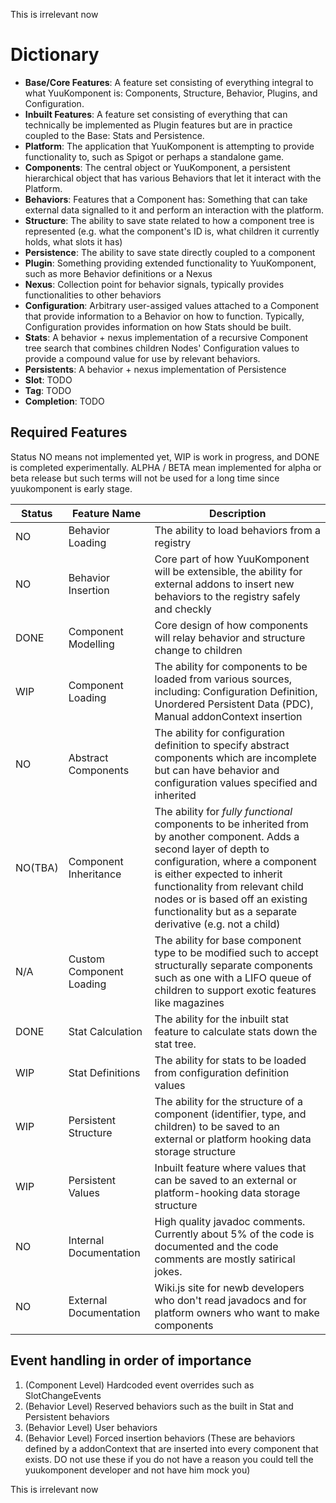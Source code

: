 
This is irrelevant now
# Dictionary
- **Base/Core Features**: A feature set consisting of everything integral to what YuuKomponent is: Components, Structure, Behavior, Plugins, and Configuration.
- **Inbuilt Features**: A feature set consisting of everything that can technically be implemented as Plugin features but are in practice coupled to the Base: Stats and Persistence.
- **Platform**: The application that YuuKomponent is attempting to provide functionality to, such as Spigot or perhaps a standalone game.
- **Components**: The central object or YuuKomponent, a persistent hierarchical object that has various Behaviors that let it interact with the Platform.
- **Behaviors**: Features that a Component has: Something that can take external data signalled to it and perform an interaction with the platform.
- **Structure**: The ability to save state related to how a component tree is represented (e.g. what the component's ID is, what children it currently holds, what slots it has)
- **Persistence**: The ability to save state directly coupled to a component
- **Plugin**: Something providing extended functionality to YuuKomponent, such as more Behavior definitions or a Nexus
- **Nexus**: Collection point for behavior signals, typically provides functionalities to other behaviors
- **Configuration**: Arbitrary user-assiged values attached to a Component that provide information to a Behavior on how to function. Typically, Configuration provides information on how Stats should be built.
- **Stats**: A behavior + nexus implementation of a recursive Component tree search that combines children Nodes' Configuration values to provide a compound value for use by relevant behaviors.
- **Persistents**: A behavior + nexus implementation of Persistence
- **Slot**: TODO
- **Tag**: TODO
- **Completion**: TODO
## Required Features

Status NO means not implemented yet, WIP is work in progress, and DONE is completed experimentally. ALPHA / BETA mean implemented for alpha or beta release but such terms will not be used for a long time since yuukomponent is early stage.

| Status | Feature Name | Description |
| --- | --- | --- |
| NO | Behavior Loading | The ability to load behaviors from a registry |
| NO | Behavior Insertion | Core part of how YuuKomponent will be extensible, the ability for external addons to insert new behaviors to the registry safely and checkly |
| DONE | Component Modelling | Core design of how components will relay behavior and structure change to children |
| WIP | Component Loading | The ability for components to be loaded from various sources, including: Configuration Definition, Unordered Persistent Data (PDC), Manual addonContext insertion |
| NO | Abstract Components | The ability for configuration definition to specify abstract components which are incomplete but can have behavior and configuration values specified and inherited |
| NO(TBA) | Component Inheritance | The ability for *fully functional* components to be inherited from by another component. Adds a second layer of depth to configuration, where a component is either expected to inherit functionality from relevant child nodes or is based off an existing functionality but as a separate derivative (e.g. not a child) | 
| N/A | Custom Component Loading | The ability for base component type to be modified such to accept structurally separate components such as one with a LIFO queue of children to support exotic features like magazines |
| DONE | Stat Calculation | The ability for the inbuilt stat feature to calculate stats down the stat tree. |
| WIP | Stat Definitions | The ability for stats to be loaded from configuration definition values |
| WIP | Persistent Structure | The ability for the structure of a component (identifier, type, and children) to be saved to an external or platform hooking data storage structure |
| WIP | Persistent Values | Inbuilt feature where values that can be saved to an external or platform-hooking data storage structure |
| NO | Internal Documentation | High quality javadoc comments. Currently about 5% of the code is documented and the code comments are mostly satirical jokes. |
| NO | External Documentation | Wiki.js site for newb developers who don't read javadocs and for platform owners who want to make components |

## Event handling in order of importance
1. (Component Level) Hardcoded event overrides such as SlotChangeEvents
2. (Behavior Level) Reserved behaviors such as the built in Stat and Persistent behaviors
3. (Behavior Level) User behaviors
4. (Behavior Level) Forced insertion behaviors (These are behaviors defined by a addonContext that are inserted into every component that exists. DO not use these if you do not have a reason you could tell the yuukomponent developer and not have him mock you)

This is irrelevant now